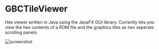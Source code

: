 # GBCTileViewer

Hex viewer written in Java using the JavaFX GUI library. Currently lets you view the hex contents of a ROM file and the graphics tiles as two seperate scrolling panels.

![screenshot](https://aws.isparyan.com/static/assets/images/hexviewer.jpg)
